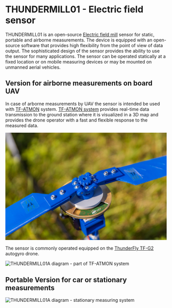 # THUNDERMILL01 - Electric field sensor 

THUNDERMILL01 is an open-source [Electric field mill](https://en.wikipedia.org/wiki/Field_mill) sensor for static, portable and airborne measurements. The device is equipped with an open-source software that provides high flexibility from the point of view of data output. The sophisticated design of the sensor provides the ability to use the sensor for many applications. The sensor can be operated statically at a fixed location or on mobile measuring devices or may be mounted on unmanned aerial vehicles. 

## Version for airborne measurements on board UAV

In case of arborne measurements by UAV the sensor is intended be used with [TF-ATMON](https://www.thunderfly.cz/tf-atmon.html) system. [TF-ATMON system](https://www.thunderfly.cz/tf-atmon.html) provides real-time data transmission to the ground station where it is visualized in a 3D map and provides the drone operator with a fast and flexible response to the measured data. 

![THUNDERMILL01A diagram - part of TF-ATMON system](/doc/img/THUNDERMILL01_UAV_TF-G2_rotor.jpg)

The sensor is commonly operated equipped on the [ThunderFly TF-G2](https://github.com/ThunderFly-aerospace/TF-G2/) autogyro drone. 

![THUNDERMILL01A diagram - part of TF-ATMON system](/doc/img/TF-ATMON-THUNDERMILL.svg)


## Portable Version for car or stationary measurements

![THUNDERMILL01A diagram - stationary measuring system](/doc/img/THUNDERMILL01_stationary.png)
